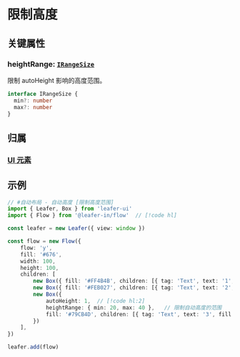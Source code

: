 <script setup>
import Case from '/component/Case.vue'
</script>

# 限制高度

## 关键属性

### heightRange: [`IRangeSize`](/api/interfaces/IRangeSize.md)

限制 autoHeight 影响的高度范围。

```ts
interface IRangeSize {
  min?: number
  max?: number
}
```

## 归属

### [UI 元素](/reference/display/UI.md)

## 示例

```ts
// #自动布局 - 自动高度 [限制高度范围]
import { Leafer, Box } from 'leafer-ui'
import { Flow } from '@leafer-in/flow'  // [!code hl] 

const leafer = new Leafer({ view: window })

const flow = new Flow({
    flow: 'y',
    fill: '#676',
    width: 100,
    height: 100,
    children: [
        new Box({ fill: '#FF4B4B', children: [{ tag: 'Text', text: '1', fill: 'white', textAlign: 'center', verticalAlign: 'middle', width: 20, height: 25 }] }),
        new Box({ fill: '#FEB027', children: [{ tag: 'Text', text: '2', fill: 'white', textAlign: 'center', verticalAlign: 'middle', width: 40, height: 25 }] }),
        new Box({
            autoHeight: 1,  // [!code hl:2]
            heightRange: { min: 20, max: 40 },   // 限制自动高度的范围
            fill: '#79CB4D', children: [{ tag: 'Text', text: '3', fill: 'white', textAlign: 'center', verticalAlign: 'middle', width: 30, height: 25 }]
        })
    ],
})

leafer.add(flow)
```
